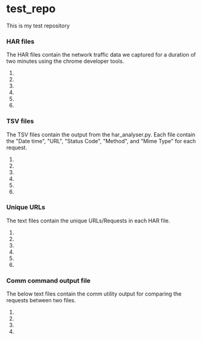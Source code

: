 # test_repo
This is my test repository

### HAR files

The HAR files contain the network traffic data we captured for a duration of two minutes using the chrome developer tools.

1. 
2.
3.
4.
5.
6.

### TSV files

The TSV files contain the output from the har_analyser.py. Each file contain the "Date time", "URL", "Status Code", "Method", and "Mime Type" for each request.

1. 
2.
3.
4.
5.
6.

### Unique URLs

The text files contain the unique URLs/Requests in each HAR file.

1. 
2.
3.
4.
5.
6.

### Comm command output file

The below text files contain the comm utility output for comparing the requests between two files.

1. 
2.
3.
4.

